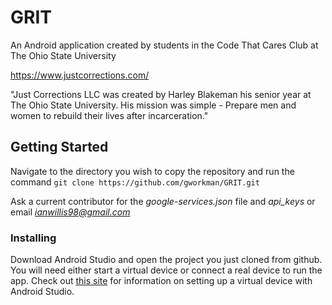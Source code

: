 # GRIT

An Android application created by students in the Code That Cares Club at The Ohio State University

https://www.justcorrections.com/

"Just Corrections LLC was created by Harley Blakeman his senior year at The Ohio State University. His mission was simple - Prepare men and women to rebuild their lives after incarceration."

## Getting Started

Navigate to the directory you wish to copy the repository and run the command
`git clone https://github.com/gworkman/GRIT.git`

Ask a current contributor for the *google-services.json* file and *api_keys*
or email *ianwillis98@gmail.com*

### Installing

Download Android Studio and open the project you just cloned from github.
You will need either start a virtual device or connect a real device to run the app.
Check out [this site](https://developer.android.com/studio/run/managing-avds.html) for information on setting up a virtual device with Android Studio.
